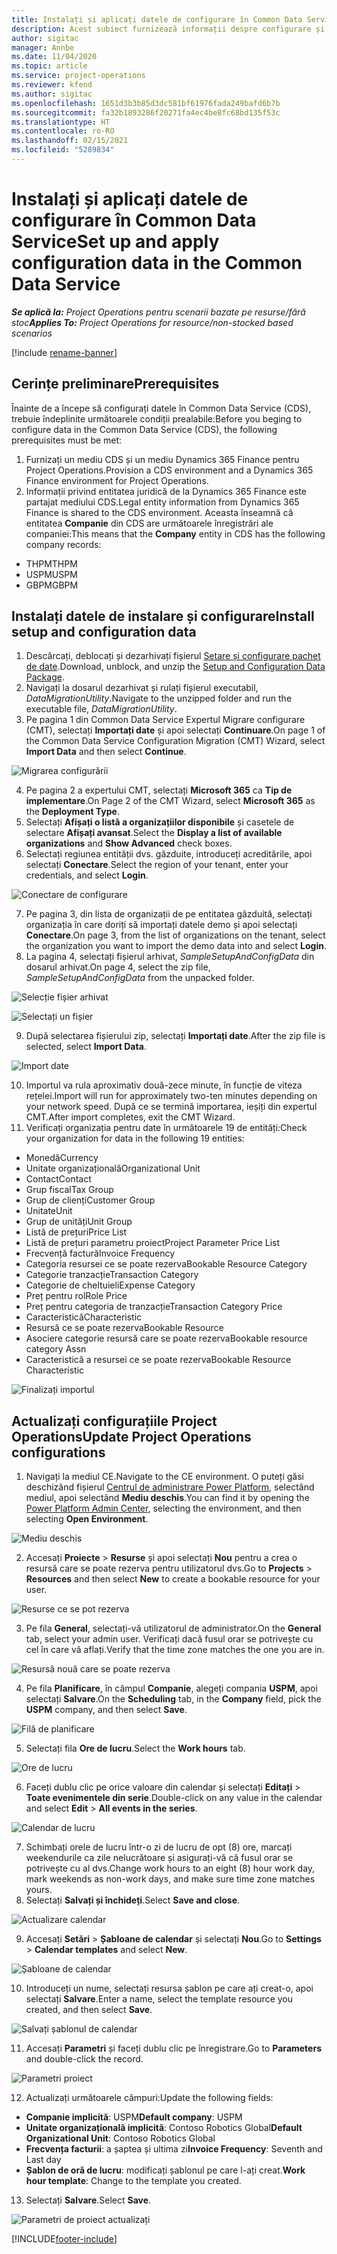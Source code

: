 ```yaml
---
title: Instalați și aplicați datele de configurare în Common Data Service
description: Acest subiect furnizează informații despre configurare și aplicarea datelor de configurare în Project Operations.
author: sigitac
manager: Annbe
ms.date: 11/04/2020
ms.topic: article
ms.service: project-operations
ms.reviewer: kfend
ms.author: sigitac
ms.openlocfilehash: 1651d3b3b85d3dc581bf61976fada249bafd6b7b
ms.sourcegitcommit: fa32b1893286f20271fa4ec4be8fc68bd135f53c
ms.translationtype: HT
ms.contentlocale: ro-RO
ms.lasthandoff: 02/15/2021
ms.locfileid: "5289834"
---
```

# <a name="set-up-and-apply-configuration-data-in-the-common-data-service"></a><span data-ttu-id="0b20b-103">Instalați și aplicați datele de configurare în Common Data Service</span><span class="sxs-lookup"><span data-stu-id="0b20b-103">Set up and apply configuration data in the Common Data Service</span></span> 

<span data-ttu-id="0b20b-104">_**Se aplică la:** Project Operations pentru scenarii bazate pe resurse/fără stoc_</span><span class="sxs-lookup"><span data-stu-id="0b20b-104">_**Applies To:** Project Operations for resource/non-stocked based scenarios_</span></span>

[!include [rename-banner](~/includes/cc-data-platform-banner.md)]

## <a name="prerequisites"></a><span data-ttu-id="0b20b-105">Cerințe preliminare</span><span class="sxs-lookup"><span data-stu-id="0b20b-105">Prerequisites</span></span>

<span data-ttu-id="0b20b-106">Înainte de a începe să configurați datele în Common Data Service (CDS), trebuie îndeplinite următoarele condiții prealabile:</span><span class="sxs-lookup"><span data-stu-id="0b20b-106">Before you beging to configure data in the Common Data Service (CDS), the following prerequisites must be met:</span></span>

1.  <span data-ttu-id="0b20b-107">Furnizați un mediu CDS și un mediu Dynamics 365 Finance pentru Project Operations.</span><span class="sxs-lookup"><span data-stu-id="0b20b-107">Provision a CDS environment and a Dynamics 365 Finance environment for Project Operations.</span></span>
2.  <span data-ttu-id="0b20b-108">Informații privind entitatea juridică de la Dynamics 365 Finance este partajat mediului CDS.</span><span class="sxs-lookup"><span data-stu-id="0b20b-108">Legal entity information from Dynamics 365 Finance is shared to the CDS environment.</span></span> <span data-ttu-id="0b20b-109">Aceasta înseamnă că entitatea **Companie** din CDS are următoarele înregistrări ale companiei:</span><span class="sxs-lookup"><span data-stu-id="0b20b-109">This means that the **Company** entity in CDS has the following company records:</span></span>
  - <span data-ttu-id="0b20b-110">THPM</span><span class="sxs-lookup"><span data-stu-id="0b20b-110">THPM</span></span>
  - <span data-ttu-id="0b20b-111">USPM</span><span class="sxs-lookup"><span data-stu-id="0b20b-111">USPM</span></span>
  - <span data-ttu-id="0b20b-112">GBPM</span><span class="sxs-lookup"><span data-stu-id="0b20b-112">GBPM</span></span>

## <a name="install-setup-and-configuration-data"></a><span data-ttu-id="0b20b-113">Instalați datele de instalare și configurare</span><span class="sxs-lookup"><span data-stu-id="0b20b-113">Install setup and configuration data</span></span>

1. <span data-ttu-id="0b20b-114">Descărcați, deblocați și dezarhivați fișierul [Setare și configurare pachet de date](https://download.microsoft.com/download/1/3/4/1349369c-6209-42b7-b3b4-5be0e67cacd8/ProjOpsSampleSetupData-%20Integrated%20UR1.zip).</span><span class="sxs-lookup"><span data-stu-id="0b20b-114">Download, unblock, and unzip the [Setup and Configuration Data Package](https://download.microsoft.com/download/1/3/4/1349369c-6209-42b7-b3b4-5be0e67cacd8/ProjOpsSampleSetupData-%20Integrated%20UR1.zip).</span></span>
2. <span data-ttu-id="0b20b-115">Navigați la dosarul dezarhivat și rulați fișierul executabil, *DataMigrationUtility*.</span><span class="sxs-lookup"><span data-stu-id="0b20b-115">Navigate to the unzipped folder and run the executable file, *DataMigrationUtility*.</span></span>
3. <span data-ttu-id="0b20b-116">Pe pagina 1 din Common Data Service Expertul Migrare configurare (CMT), selectați **Importați date** și apoi selectați **Continuare**.</span><span class="sxs-lookup"><span data-stu-id="0b20b-116">On page 1 of the Common Data Service Configuration Migration (CMT) Wizard, select **Import Data** and then select **Continue**.</span></span>

![Migrarea configurării](./media/1ConfigurationMigration.png)

4. <span data-ttu-id="0b20b-118">Pe pagina 2 a expertului CMT, selectați **Microsoft 365** ca **Tip de implementare**.</span><span class="sxs-lookup"><span data-stu-id="0b20b-118">On Page 2 of the CMT Wizard, select **Microsoft 365** as the **Deployment Type**.</span></span>
5. <span data-ttu-id="0b20b-119">Selectați **Afișați o listă a organizațiilor disponibile** și casetele de selectare **Afișați avansat**.</span><span class="sxs-lookup"><span data-stu-id="0b20b-119">Select the **Display a list of available organizations** and **Show Advanced** check boxes.</span></span>
6. <span data-ttu-id="0b20b-120">Selectați regiunea entității dvs. găzduite, introduceți acreditările, apoi selectați **Conectare**.</span><span class="sxs-lookup"><span data-stu-id="0b20b-120">Select the region of your tenant, enter your credentials, and select **Login**.</span></span>

![Conectare de configurare](./media/2ConfigurationSignin.png)

7. <span data-ttu-id="0b20b-122">Pe pagina 3, din lista de organizații de pe entitatea găzduită, selectați organizația în care doriți să importați datele demo și apoi selectați **Conectare**.</span><span class="sxs-lookup"><span data-stu-id="0b20b-122">On page 3, from the list of organizations on the tenant, select the organization you want to import the demo data into and select **Login**.</span></span>
8. <span data-ttu-id="0b20b-123">La pagina 4, selectați fișierul arhivat, *SampleSetupAndConfigData* din dosarul arhivat.</span><span class="sxs-lookup"><span data-stu-id="0b20b-123">On page 4, select the zip file, *SampleSetupAndConfigData* from the unpacked folder.</span></span>

![Selecție fișier arhivat](./media/3ZipFile.png)

![Selectați un fișier](./media/4SelectAFile.png)

9. <span data-ttu-id="0b20b-126">După selectarea fișierului zip, selectați **Importați date**.</span><span class="sxs-lookup"><span data-stu-id="0b20b-126">After the zip file is selected, select **Import Data**.</span></span>

![Import date](./media/5ImportData.png)

10. <span data-ttu-id="0b20b-128">Importul va rula aproximativ două-zece minute, în funcție de viteza rețelei.</span><span class="sxs-lookup"><span data-stu-id="0b20b-128">Import will run for approximately two-ten minutes depending on your network speed.</span></span> <span data-ttu-id="0b20b-129">După ce se termină importarea, ieșiți din expertul CMT.</span><span class="sxs-lookup"><span data-stu-id="0b20b-129">After import completes, exit the CMT Wizard.</span></span> 
11. <span data-ttu-id="0b20b-130">Verificați organizația pentru date în următoarele 19 de entități:</span><span class="sxs-lookup"><span data-stu-id="0b20b-130">Check your organization for data in the following 19 entities:</span></span>

  - <span data-ttu-id="0b20b-131">Monedă</span><span class="sxs-lookup"><span data-stu-id="0b20b-131">Currency</span></span>
  - <span data-ttu-id="0b20b-132">Unitate organizațională</span><span class="sxs-lookup"><span data-stu-id="0b20b-132">Organizational Unit</span></span>
  - <span data-ttu-id="0b20b-133">Contact</span><span class="sxs-lookup"><span data-stu-id="0b20b-133">Contact</span></span>
  - <span data-ttu-id="0b20b-134">Grup fiscal</span><span class="sxs-lookup"><span data-stu-id="0b20b-134">Tax Group</span></span>
  - <span data-ttu-id="0b20b-135">Grup de clienți</span><span class="sxs-lookup"><span data-stu-id="0b20b-135">Customer Group</span></span>
  - <span data-ttu-id="0b20b-136">Unitate</span><span class="sxs-lookup"><span data-stu-id="0b20b-136">Unit</span></span>
  - <span data-ttu-id="0b20b-137">Grup de unități</span><span class="sxs-lookup"><span data-stu-id="0b20b-137">Unit Group</span></span>
  - <span data-ttu-id="0b20b-138">Listă de prețuri</span><span class="sxs-lookup"><span data-stu-id="0b20b-138">Price List</span></span>
  - <span data-ttu-id="0b20b-139">Listă de prețuri parametru proiect</span><span class="sxs-lookup"><span data-stu-id="0b20b-139">Project Parameter Price List</span></span>
  - <span data-ttu-id="0b20b-140">Frecvență factură</span><span class="sxs-lookup"><span data-stu-id="0b20b-140">Invoice Frequency</span></span>
  - <span data-ttu-id="0b20b-141">Categoria resursei ce se poate rezerva</span><span class="sxs-lookup"><span data-stu-id="0b20b-141">Bookable Resource Category</span></span>
  - <span data-ttu-id="0b20b-142">Categorie tranzacție</span><span class="sxs-lookup"><span data-stu-id="0b20b-142">Transaction Category</span></span>
  - <span data-ttu-id="0b20b-143">Categorie de cheltuieli</span><span class="sxs-lookup"><span data-stu-id="0b20b-143">Expense Category</span></span>
  - <span data-ttu-id="0b20b-144">Preț pentru rol</span><span class="sxs-lookup"><span data-stu-id="0b20b-144">Role Price</span></span>
  - <span data-ttu-id="0b20b-145">Preț pentru categoria de tranzacție</span><span class="sxs-lookup"><span data-stu-id="0b20b-145">Transaction Category Price</span></span>
  - <span data-ttu-id="0b20b-146">Caracteristică</span><span class="sxs-lookup"><span data-stu-id="0b20b-146">Characteristic</span></span>
  - <span data-ttu-id="0b20b-147">Resursă ce se poate rezerva</span><span class="sxs-lookup"><span data-stu-id="0b20b-147">Bookable Resource</span></span>
  - <span data-ttu-id="0b20b-148">Asociere categorie resursă care se poate rezerva</span><span class="sxs-lookup"><span data-stu-id="0b20b-148">Bookable resource category Assn</span></span>
  - <span data-ttu-id="0b20b-149">Caracteristică a resursei ce se poate rezerva</span><span class="sxs-lookup"><span data-stu-id="0b20b-149">Bookable Resource Characteristic</span></span>

![Finalizați importul](./media/6CompleteImport.png)

## <a name="update-project-operations-configurations"></a><span data-ttu-id="0b20b-151">Actualizați configurațiile Project Operations</span><span class="sxs-lookup"><span data-stu-id="0b20b-151">Update Project Operations configurations</span></span>

1. <span data-ttu-id="0b20b-152">Navigați la mediul CE.</span><span class="sxs-lookup"><span data-stu-id="0b20b-152">Navigate to the CE environment.</span></span> <span data-ttu-id="0b20b-153">O puteți găsi deschizând fișierul [Centrul de administrare Power Platform](https://admin.powerplatform.microsoft.com/environments), selectând mediul, apoi selectând **Mediu deschis**.</span><span class="sxs-lookup"><span data-stu-id="0b20b-153">You can find it by opening the [Power Platform Admin Center](https://admin.powerplatform.microsoft.com/environments), selecting the environment, and then selecting **Open Environment**.</span></span> 

![Mediu deschis](./media/7OpenEnvironment.png)

2. <span data-ttu-id="0b20b-155">Accesați **Proiecte** > **Resurse** și apoi selectați **Nou** pentru a crea o resursă care se poate rezerva pentru utilizatorul dvs.</span><span class="sxs-lookup"><span data-stu-id="0b20b-155">Go to **Projects** > **Resources** and then select **New** to create a bookable resource for your user.</span></span>

![Resurse ce se pot rezerva](./media/8BookableResources.png)

3. <span data-ttu-id="0b20b-157">Pe fila **General**, selectați-vă utilizatorul de administrator.</span><span class="sxs-lookup"><span data-stu-id="0b20b-157">On the **General** tab, select your admin user.</span></span> <span data-ttu-id="0b20b-158">Verificați dacă fusul orar se potrivește cu cel în care vă aflați.</span><span class="sxs-lookup"><span data-stu-id="0b20b-158">Verify that the time zone matches the one you are in.</span></span> 

![Resursă nouă care se poate rezerva](./media/9NewBookableResource.png)

4. <span data-ttu-id="0b20b-160">Pe fila **Planificare**, în câmpul **Companie**, alegeți compania **USPM**, apoi selectați **Salvare**.</span><span class="sxs-lookup"><span data-stu-id="0b20b-160">On the **Scheduling** tab, in the **Company** field, pick the **USPM** company, and then select **Save**.</span></span> 

![Filă de planificare](./media/10SchedulingTab.png)

5. <span data-ttu-id="0b20b-162">Selectați fila **Ore de lucru**.</span><span class="sxs-lookup"><span data-stu-id="0b20b-162">Select the **Work hours** tab.</span></span>  

![Ore de lucru](./media/11WorkHours.png)

6. <span data-ttu-id="0b20b-164">Faceți dublu clic pe orice valoare din calendar și selectați **Editați** > **Toate evenimentele din serie**.</span><span class="sxs-lookup"><span data-stu-id="0b20b-164">Double-click on any value in the calendar and select **Edit** > **All events in the series**.</span></span> 

![Calendar de lucru](./media/12WorkCalendar.png)

7. <span data-ttu-id="0b20b-166">Schimbați orele de lucru într-o zi de lucru de opt (8) ore, marcați weekendurile ca zile nelucrătoare și asigurați-vă că fusul orar se potrivește cu al dvs.</span><span class="sxs-lookup"><span data-stu-id="0b20b-166">Change work hours to an eight (8) hour work day, mark weekends as non-work days, and make sure time zone matches yours.</span></span> 
8. <span data-ttu-id="0b20b-167">Selectați **Salvați și închideți**.</span><span class="sxs-lookup"><span data-stu-id="0b20b-167">Select **Save and close**.</span></span>

![Actualizare calendar](./media/13UpdateCalendar.png)

9. <span data-ttu-id="0b20b-169">Accesați **Setări** > **Șabloane de calendar** și selectați **Nou**.</span><span class="sxs-lookup"><span data-stu-id="0b20b-169">Go to **Settings** > **Calendar templates** and select **New**.</span></span>
 
 ![Șabloane de calendar](./media/14CalendarTemplates.png)
 
 10. <span data-ttu-id="0b20b-171">Introduceți un nume, selectați resursa șablon pe care ați creat-o, apoi selectați **Salvare**.</span><span class="sxs-lookup"><span data-stu-id="0b20b-171">Enter a name, select the template resource you created, and then select **Save**.</span></span> 
 
 ![Salvați șablonul de calendar](./media/15SaveCalendarTemplate.png)
 
 11. <span data-ttu-id="0b20b-173">Accesați **Parametri** și faceți dublu clic pe înregistrare.</span><span class="sxs-lookup"><span data-stu-id="0b20b-173">Go to **Parameters** and double-click the record.</span></span> 
 
 ![Parametri proiect](./media/16ProjectParameters.png)
 
12. <span data-ttu-id="0b20b-175">Actualizați următoarele câmpuri:</span><span class="sxs-lookup"><span data-stu-id="0b20b-175">Update the following fields:</span></span>

 - <span data-ttu-id="0b20b-176">**Companie implicită**: USPM</span><span class="sxs-lookup"><span data-stu-id="0b20b-176">**Default company**: USPM</span></span>
 - <span data-ttu-id="0b20b-177">**Unitate organizațională implicită**: Contoso Robotics Global</span><span class="sxs-lookup"><span data-stu-id="0b20b-177">**Default Organizational Unit**: Contoso Robotics Global</span></span>
 - <span data-ttu-id="0b20b-178">**Frecvența facturii**: a șaptea și ultima zi</span><span class="sxs-lookup"><span data-stu-id="0b20b-178">**Invoice Frequency**: Seventh and Last day</span></span>
 - <span data-ttu-id="0b20b-179">**Șablon de oră de lucru**: modificați șablonul pe care l-ați creat.</span><span class="sxs-lookup"><span data-stu-id="0b20b-179">**Work hour template**: Change to the template you created.</span></span>

13. <span data-ttu-id="0b20b-180">Selectați **Salvare**.</span><span class="sxs-lookup"><span data-stu-id="0b20b-180">Select **Save**.</span></span> 

![Parametri de proiect actualizați](./media/17UpdatedProjectParameters.png)


[!INCLUDE[footer-include](../includes/footer-banner.md)]